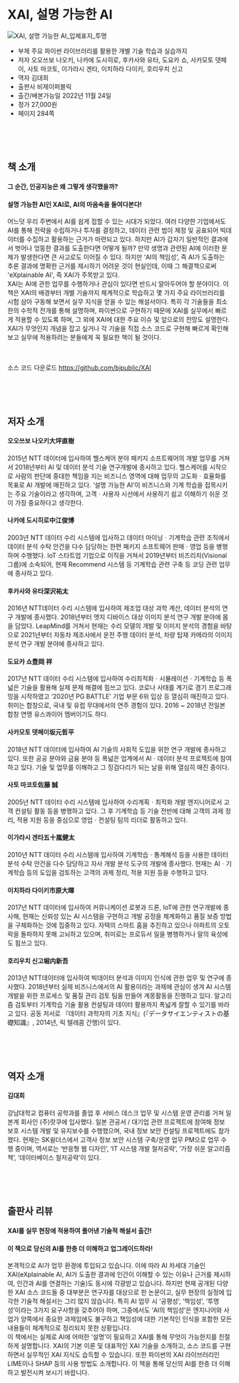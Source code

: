 # XAI, 설명 가능한 AI
![XAI, 설명 가능한 AI_입체표지_투명](https://user-images.githubusercontent.com/21074282/204211786-260df2c6-5ce2-4a91-8411-851862b96854.png)

- 부제 주요 파이썬 라이브러리를 활용한 개별 기술 학습과 실습까지
- 저자 오오쓰보 나오키, 나카에 도시히로, 후카사와 유타, 도요카 쇼, 사카모토 뎃페이, 사토 마코토, 이가라시 겐타, 이치하라 다이키, 호리우치 신고
- 역자 김대희
- 출판사 비제이퍼블릭
- 출간/배본가능일 2022년 11월 24일
- 정가 27,000원
- 페이지 284쪽


<br><br><br>
## 책 소개
<h4>그 순간, 인공지능은 왜 그렇게 생각했을까?</h4>
<h4>설명 가능한 AI인 XAI로, AI의 마음속을 들여다본다!</h4>

어느덧 우리 주변에서 AI를 쉽게 접할 수 있는 시대가 되었다. 
여러 다양한 기업에서도 AI를 통해 전략을 수립하거나 투자를 결정하고, 데이터 관련 법이 제정 및 공표되어 빅데이터를 수집하고 활용하는 근거가 마련되고 있다. 
하지만 AI가 갑자기 일반적인 결과에서 벗어나 엉뚱한 결과를 도출한다면 어떻게 될까? 만약 생명과 관련된 AI에 이러한 문제가 발생한다면 큰 사고로도 이어질 수 있다. 
하지만 ‘AI의 책임성’, 즉 AI가 도출하는 추론 결과에 명확한 근거를 제시하기 어려운 것이 현실인데, 이때 그 해결책으로써 'eXplainable AI', 즉 XAI가 주목받고 있다.
<br>
XAI는 AI에 관한 업무를 수행하거나 관심이 있다면 반드시 알아두어야 할 분야이다. 
이 책은 XAI의 배경부터 개별 기술까지 체계적으로 학습하고 몇 가지 주요 라이브러리를 시험 삼아 구동해 보면서 실무 지식을 얻을 수 있는 해설서이다. 
특히 각 기술들을 최소한의 수학적 전개를 통해 설명하며, 파이썬으로 구현하기 때문에 XAI를 실무에서 빠르게 적용할 수 있도록 하며, 그 외에 XAI에 대한 주요 이슈 및 앞으로의 전망도 설명한다.
XAI가 무엇인지 개념을 잡고 싶거나 각 기술을 직접 소스 코드로 구현해 빠르게 확인해 보고 실무에 적용하려는 분들에게 꼭 필요한 책이 될 것이다.

<br><br>
소스 코드 다운로드 https://github.com/bjpublic/XAI


<br><br><br>
## 저자 소개

<h4>오오쓰보 나오키大坪直樹</h4>
2015년 NTT 데이터에 입사하여 헬스케어 분야 패키지 소프트웨어의 개발 업무를 거쳐서 2018년부터 AI 및 데이터 분석 기술 연구개발에 종사하고 있다. 헬스케어를 시작으로 사람의 판단에 중대한 책임을 지는 비즈니스 영역에 대해 업무의 고도화ㆍ효율화를 목표로 AI 개발에 매진하고 있다. ‘설명 가능한 AI’이 비즈니스와 기계 학습을 접목시키는 주요 기술이라고 생각하며, 고객ㆍ사용자 시선에서 사용하기 쉽고 이해하기 쉬운 것이 가장 중요하다고 생각한다.

<h4>나카에 도시히로中江俊博</h4>
2003년 NTT 데이터 수리 시스템에 입사하고 데이터 마이닝ㆍ기계학습 관련 조직에서 데이터 분석 수탁 안건을 다수 담당하는 한편 패키지 소프트웨어 판매ㆍ영업 등을 병행하며 수행했다. IoT 스타트업 기업으로 이직을 거쳐서 2019년부터 비즈리치(Visional 그룹)에 소속되어, 현재 Recommend 시스템 등 기계학습 관련 구축 등 코딩 관련 업무에 종사하고 있다.

<h4>후카사와 유타深沢祐太</h4>
2016년 NTT데이터 수리 시스템에 입사하여 제조업 대상 과학 계산, 데이터 분석의 연구 개발에 종사했다. 2018년부터 엣지 디바이스 대상 이미지 분석 연구 개발 분야에 몸을 담았다. LeapMind를 거쳐서 현재는 수리 모델의 개발 및 이미지 분석의 경험을 바탕으로 2021년부터 자동차 제조사에서 운전 주행 데이터 분석, 차량 탑재 카메라의 이미지 분석 연구 개발 분야에 종사하고 있다.

<h4>도요카 쇼豊岡 祥</h4>
2017년 NTT 데이터 수리 시스템에 입사하여 수리최적화ㆍ시뮬레이션ㆍ기계학습 등 폭넓은 기술을 활용해 실제 문제 해결에 힘쓰고 있다. 코로나 사태를 계기로 경기 프로그래밍을 시작하였고 ‘2020년 PG BATTLE’ 기업 부문 6위 입상 등 열심히 매진하고 있다. 취미는 합창으로, 국내 및 유럽 무대에서의 연주 경험이 있다. 2016 ~ 2018년 전일본 합창 연맹 유스콰이어 멤버이기도 하다.

<h4>사카모토 뎃페이坂元哲平</h4>
2018년 NTT 데이터에 입사하여 AI 기술의 사회적 도입을 위한 연구 개발에 종사하고 있다. 또한 공공 분야와 금융 분야 등 폭넓은 업계에서 AIㆍ데이터 분석 프로젝트에 참여하고 있다. 기술 및 업무를 이해하고 그 징검다리가 되는 날을 위해 열심히 매진 중이다.

<h4>사토 마코토佐藤 誠</h4>
2005년 NTT 데이터 수리 시스템에 입사하여 수리계획ㆍ최적화 개발 엔지니어로서 고객 컨설팅 활동 등을 병행하고 있다. 그 후 기계학습 등 기술 전반에 대해 고객의 과제 정리, 적용 지원 등을 중심으로 영업ㆍ컨설팅 팀의 리더로 활동하고 있다.

<h4>이가라시 겐타五十嵐健太</h4>
2010년 NTT 데이터 수리 시스템에 입사하여 기계학습ㆍ통계해석 등을 사용한 데이터 분석 수탁 안건을 다수 담당하고 자사 개발 분석 도구의 개발에 종사했다. 현재는 AIㆍ기계학습 등의 도입을 검토하는 고객의 과제 정리, 적용 지원 등을 수행하고 있다.

<h4>이치하라 다이키市原大暉</h4>
2017년 NTT 데이터에 입사하여 커뮤니케이션 로봇과 드론, IoT에 관한 연구개발에 종사해, 현재는 신뢰성 있는 AI 시스템을 구현하고 개발 공정을 체계화하고 품질 보증 방법을 구체화하는 것에 집중하고 있다. 자택의 스마트 홈을 추진하고 있으나 아파트의 오토락을 돌파하지 못해 고뇌하고 있으며, 취미로는 프로듀서 일을 병행하거나 말의 육성에도 힘쓰고 있다.

<h4>호리우치 신고堀内新吾</h4>
2013년 NTT데이터에 입사하여 빅데이터 분석과 이미지 인식에 관한 업무 및 연구에 종사했다. 2018년부터 실제 비즈니스에서의 AI 활용이라는 과제에 관심이 생겨 AI 시스템 개발을 위한 프로세스 및 품질 관리 검토 팀을 만들어 계몽활동을 진행하고 있다. 알고리즘 검토부터 기계학습 기술 활용 컨설팅과 데이터 활용까지 폭넓게 잘할 수 있기를 바라고 있다. 공동 저서로 『데이터 과학자의 기초 지식』(『データサイエンティストの基礎知識』, 2014년, 릭 텔레콤 간행)이 있다.


<br><br><br>
## 역자 소개

<h4>김대희</h4>
강남대학교 컴퓨터 공학과를 졸업 후 서비스 데스크 업무 및 시스템 운영 관리를 거쳐 일본계 회사인 (주)랏쿠에 입사했다. 일본 관공서 / 대기업 관련 프로젝트에 참여해 정보 보호 시스템 개발 및 유지보수를 수행했으며, 국내 정보 보안 컨설팅 프로젝트에도 참가했다. 현재는 SK쉴더스에서 고객사 정보 보안 시스템 구축/운영 업무 PM으로 업무 수행 중이며, 역서로는 ‘반응형 웹 디자인’, ‘IT 시스템 개발 철저공략’, ‘가장 쉬운 알고리즘 책’, ‘데이터베이스 철저공략’이 있다.
  
<br><br><br>
## 출판사 리뷰
<h4>XAI를 실무 현장에 적용하여 풀어낸 기술적 해설서 출간!</h4>
<h4>이 책으로 당신의 AI를 한층 더 이해하고 업그레이드하라!</h4>

본격적으로 AI가 업무 환경에 투입되고 있습니다. 이에 따라 AI 차세대 기술인 XAI(eXplainable AI, AI가 도출한 결과에 인간이 이해할 수 있는 이유나 근거를 제시하여, 인간과 AI를 연결하는 기술)도 동시에 각광받고 있습니다. 하지만 현재 공개된 다양한 XAI 소스 코드들 중 대부분은 연구자를 대상으로 한 논문이고, 실무 현장의 실정에 입각한 기술적 해설서는 그리 많지 않습니다. 특히 AI 업무 시 ‘공평성’, ‘책임성’, ‘투명성’이라는 3가지 요구사항을 갖추어야 하며, 그중에서도 ‘AI의 책임성’은 엔지니어와 사업가 양쪽에서 중요한 과제임에도 불구하고 책임성에 대한 기본적인 인식을 포함한 모든 내용들이 체계적으로 정리되지 못한 상황입니다.
<br>
이 책에서는 실제로 AI에 어떠한 ‘설명’이 필요하고 XAI를 통해 무엇이 가능한지를 친절하게 설명합니다. XAI의 기본 이론 및 대표적인 XAI 기술을 소개하고, 소스 코드를 구현하면서 실무적인 XAI 지식도 습득할 수 있습니다. 또한 파이썬의 XAI 라이브러리인 LIME이나 SHAP 등의 사용 방법도 소개합니다. 이 책을 통해 당신의 AI를 한층 더 이해하고 발전시켜 보시기 바랍니다.



